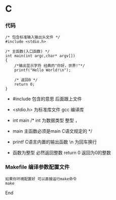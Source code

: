 # C
###	代码

	/* 包含标准输入输出头文件 */
	#include <stdio.h>
	
	/* 主函数(入口函数) */
	int main(int argc,char* argv[])
	{
		/*输出显示字符 经典的"你好，世界!"*/
		printf("Hello World!\n");
		
		/* 返回0 */
		return 0;
	}
	
*	#include 包含的意思 后面跟上文件 
* 	<stdio.h> 为标准库文件 gcc 编译库

*	int main /* int 为数据类型 整型 ， 
*	main 主函数必须是main C语文规定的 */

*	printf C语言内置的输出函数 \n 为回车换行
*	函数为整型 必然返回整数 return 0 返回为0的整数

### Makefile 编译参数配置文件 
	如果你环境配置好 可以直接运行make命令
	make 
End